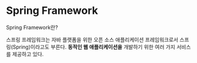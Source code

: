 Spring Framework
======

Spring Framework란?

스프링 프레임워크는 자바 플랫폼을 위한 오픈 소스 애플리케이션 프레임워크로서 스프링(Spring)이라고도 부른다. **동적인 웹 애플리케이션을** 개발하기 위한 여러 가지 서비스를 제공하고 있다.
